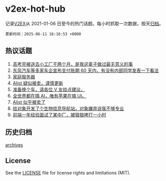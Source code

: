 # v2ex-hot-hub

 记录[V2EX](https://www.v2ex.com/)从 2021-01-06 日至今的热门话题。每小时抓取一次数据，按天[归档](archives)。

`更新时间：2025-06-11 16:16:53 +0800`

## 热议话题

1. [高考完被送去小工厂干两个月，是我这辈子做过最无意义的事](https://www.v2ex.com/t/1137675)
1. [东风汽车等多家车企宣布支付账期 60 天内，有没有内部同学发表一下看法](https://www.v2ex.com/t/1137801)
1. [家庭服务器](https://www.v2ex.com/t/1137803)
1. [Alist 疑似被卖，谨慎更新](https://www.v2ex.com/t/1137812)
1. [准备换个车，请各位 V 友给点建议。](https://www.v2ex.com/t/1137682)
1. [全世界都在搞 AI，唯有苹果在搞 UI。](https://www.v2ex.com/t/1137837)
1. [Alist 似乎被卖了](https://www.v2ex.com/t/1137764)
1. [给对象开发了个生物信息导航站，对象嫌弃说我不够专业](https://www.v2ex.com/t/1137784)
1. [前端一年经验面试了某中厂，被狠狠拷打一小时](https://www.v2ex.com/t/1137705)

## 历史归档

[archives](archives)

## License

See the [LICENSE](LICENSE) file for license rights and limitations (MIT).
